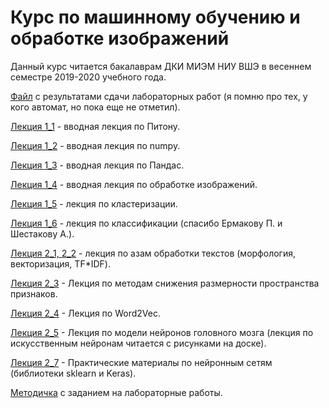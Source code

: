 # Курс по машинному обучению и обработке изображений
Данный курс читается бакалаврам ДКИ МИЭМ НИУ ВШЭ в весеннем семестре 2019-2020 учебного года.

[Файл](https://docs.google.com/spreadsheets/d/15qcGXwY_ezatuO580mGFK5b_w2evz_PCFGW5ML4yTH4/edit?usp=sharing) с результатами сдачи лабораторных работ (я помню про тех, у кого автомат, но пока еще не отметил).

[Лекция 1_1](https://github.com/klyshinsky/ML_And_CV_2020/blob/master/Lecture1_Python.ipynb) - вводная лекция по Питону.

[Лекция 1_2](https://github.com/klyshinsky/ML_And_CV_2020/blob/master/Lecture_20200114_numpy.ipynb) - вводная лекция по numpy.

[Лекция 1_3](https://github.com/klyshinsky/ML_And_CV_2020/blob/master/Lecture_20200114_Pandas.ipynb) - вводная лекция по Пандас.

[Лекция 1_4](https://github.com/klyshinsky/ML_And_CV_2020/blob/master/Lectire_20200204_image_processing.ipynb) - вводная лекция по обработке изображений.

[Лекция 1_5](https://github.com/klyshinsky/ML_And_CV_2020/blob/master/Lecture_20200211_clustering.ipynb) - лекция по кластеризации.

[Лекция 1_6](https://github.com/klyshinsky/ML_And_CV_2020/blob/master/Lecture20200303_Classification.ipynb) - лекция по классификации (спасибо Ермакову П. и Шестакову А.).

[Лекция 2_1, 2_2](https://github.com/klyshinsky/ML_And_CV_2020/blob/master/Lecture_20200331_text_processing.ipynb) - лекция по азам обработки текстов (морфология, векторизация, TF*IDF).

[Лекция 2_3](https://github.com/klyshinsky/ML_And_CV_2020/blob/master/Lecture_20200414_Reduce_space.ipynb) - Лекция по методам снижения размерности пространства признаков.

[Лекция 2_4](https://github.com/klyshinsky/ML_And_CV_2020/blob/master/Lecture20200421-W2V.ipynb) - Лекция по Word2Vec.

[Лекция 2_5](https://github.com/klyshinsky/ML_And_CV_2020/blob/master/Lecture_20200512_Natural_Neuron_Networks.ipynb) - Лекция по модели нейронов головного мозга (лекция по искусственным нейронам читается с рисунками на доске).

[Лекция 2_7](https://github.com/klyshinsky/ML_And_CV_2020/blob/master/Lecture_20200526_Neural_Networks_Dense_CNN_RNN.ipynb) - Практические материалы по нейронным сетям (библиотеки sklearn и Keras).

[Методичка](https://docs.google.com/document/d/1Y4yy1Fx5JuLLudJqoeMXH7l3GWclM3PmBC4prYjqD7g/edit?usp=sharing) с заданием на лабораторные работы.


